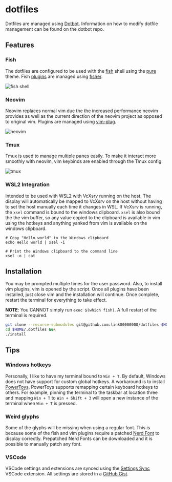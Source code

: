 # dotfiles

Dotfiles are managed using [Dotbot](https://github.com/anishathalye/dotbot). Information on how to modify dotfile management can be found on the dotbot repo.

## Features

### Fish

The dotfiles are configured to be used with the [fish](https://github.com/fish-shell/fish-shell) shell using the [pure](https://github.com/rafaelrinaldi/pure) theme. Fish [plugins](./fish/fishfile) are managed using [fisher](https://github.com/jorgebucaran/fisher).

![fish shell](https://i.imgur.com/MPWUYMo.png)

### Neovim

Neovim replaces normal vim due the the increased performance neovim provides as well as the current direction of the neovim project as opposed to original vim. Plugins are managed using [vim-plug](https://github.com/junegunn/vim-plug).

![neovim](https://i.imgur.com/QVVUM1X.png)

### Tmux

Tmux is used to manage multiple panes easily. To make it interact more smoothly with neovim, vim keybinds are enabled through the Tmux config.

![tmux](https://i.imgur.com/YfARaZk.png)

### WSL2 Integration

Intended to be used with WSL2 with VcXsrv running on the host. The display will automatically be mapped to VcXsrv on the host without having to set the host manually each time it changes in WSL. If VcXsrv is running, the `xsel` command is bound to the windows clipboard. `xsel` is also bound the the vim buffer, so any value copied to the clipboard is available in vim using the hotkeys and anything yanked from vim is available on the windows clipboard.

```
# Copy "Hello world" to the Windows clipboard
echo Hello world | xsel -i

# Print the Windows clipboard to the command line
xsel -o | cat
```

## Installation

You may be prompted multiple times for the user password. Also, to install vim plugins, vim is opened by the script. Once all plugins have been installed, just close vim and the installation will continue. Once complete, restart the terminal for everything to take effect.

**NOTE**: You CANNOT simply run `exec $(which fish)`. A full restart of the terminal is required.

```bash
git clone --recurse-submodules git@github.com:link00000000/dotfiles $HOME/.dotfiles &&\
cd $HOME/.dotfiles &&\
./install
```

## Tips

### Windows hotkeys

Personally, I like to have my terminal bound to `Win + T`. By default, Windows does not have support for custom global hotkeys. A workaround is to install [PowerToys](https://github.com/microsoft/PowerToys). PowerToys supports remapping certain keyboard hotkeys to others. For example, pinning the terminal to the taskbar at location three and mapping `Win + T` to `Win + Shift + 3` will open a new instance of the terminal when `Win + T` is pressed.

### Weird glyphs

Some of the glyphs will be missing when using a regular font. This is because some of the fish and vim plugins require a patched [Nerd Font](https://www.nerdfonts.com/) to display correctly. Prepatched Nerd Fonts can be downloaded and it is possible to manually patch any font.

### VSCode

VSCode settings and extensions are synced using the [Settings Sync](https://marketplace.visualstudio.com/items?itemName=Shan.code-settings-sync) VSCode extension. All settings are stored in a [GitHub Gist](https://gist.github.com/link00000000/5a56bca84e06cb214365af177bbda608).
